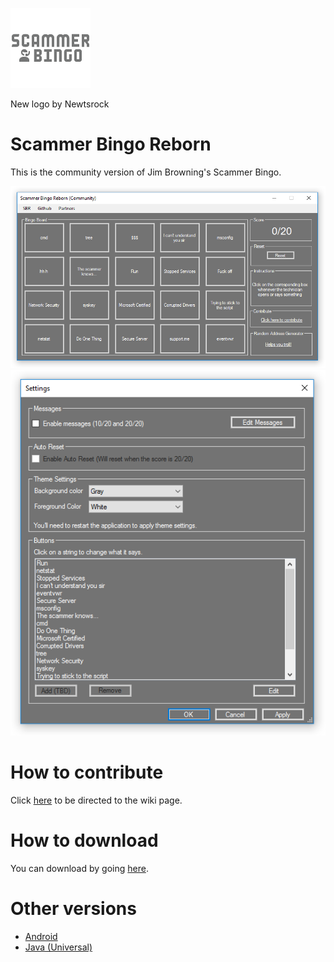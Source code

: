 ![Screensot](ScammerBingo128.png)

New logo by Newtsrock

# Scammer Bingo Reborn

This is the community version of Jim Browning's Scammer Bingo.


![Screenshot](screenshot.png)
![Screenshot](screenshot2.png)


# How to contribute

Click [here](https://github.com/HexxiumCreations/Scammer-Bingo-Reborn/wiki/How-to-contribute) to be directed to the wiki page.

# How to download

You can download by going [here](https://github.com/HexxiumCreations/Scammer-Bingo-Reborn/releases).

# Other versions

- [Android](https://play.google.com/store/apps/details?id=com.xelitexirish.scammerbingo)
- [Java (Universal)](https://github.com/HexxiumCreations/spammer-bingo-desktop-java)
